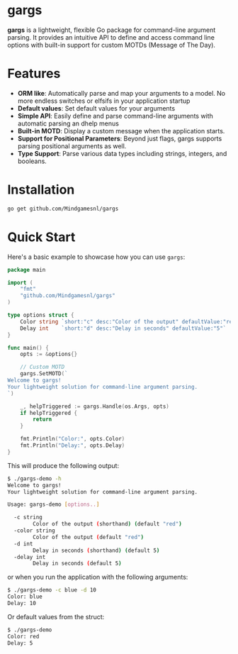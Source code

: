 # gargs
**gargs** is a lightweight, flexible Go package for command-line argument parsing. It provides an intuitive API to define and access command line options with built-in support for custom MOTDs (Message of The Day).

# Features
- **ORM like**: Automatically parse and map your arguments to a model. No more endless switches or elfsifs in your application startup
- **Default values**: Set default values for your arguments
- **Simple API**: Easily define and parse command-line arguments with automatic parsing an dhelp menus
- **Built-in MOTD**: Display a custom message when the application starts.
- **Support for Positional Parameters**: Beyond just flags, gargs supports parsing positional arguments as well.
- **Type Support**: Parse various data types including strings, integers, and booleans.

# Installation
```bash
go get github.com/Mindgamesnl/gargs
```

# Quick Start
Here's a basic example to showcase how you can use `gargs`:
```go
package main

import (
    "fmt"
    "github.com/Mindgamesnl/gargs"
)

type options struct {
    Color string `short:"c" desc:"Color of the output" defaultValue:"red"`
    Delay int    `short:"d" desc:"Delay in seconds" defaultValue:"5"`
}

func main() {
    opts := &options{}

    // Custom MOTD
    gargs.SetMOTD(`
Welcome to gargs!
Your lightweight solution for command-line argument parsing.
`)

	_, helpTriggered := gargs.Handle(os.Args, opts)
	if helpTriggered {
		return
	}

    fmt.Println("Color:", opts.Color)
    fmt.Println("Delay:", opts.Delay)
}
```

This will produce the following output:
```bash
$ ./gargs-demo -h
Welcome to gargs!
Your lightweight solution for command-line argument parsing.

Usage: gargs-demo [options..] 

  -c string
        Color of the output (shorthand) (default "red")
  -color string
        Color of the output (default "red")
  -d int
        Delay in seconds (shorthand) (default 5)
  -delay int
        Delay in seconds (default 5)
```

or when you run the application with the following arguments:
```bash
$ ./gargs-demo -c blue -d 10
Color: blue
Delay: 10
```

Or default values from the struct:
```bash
$ ./gargs-demo
Color: red
Delay: 5
```